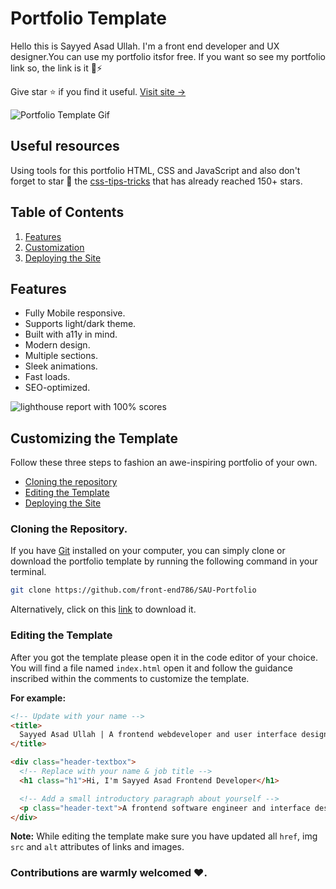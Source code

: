 # Portfolio Template

Hello this is Sayyed Asad Ullah. I'm a front end developer and UX designer.You can use my portfolio itsfor free. If you want so see my portfolio link so, the link is it 🚀⚡

Give star ⭐ if you find it useful. [Visit site &rarr;](https://sayyedasad.netlify.app/)

![Portfolio Template Gif](assets/images/portfolio-template.gif)

## Useful resources

Using tools for this portfolio HTML, CSS and JavaScript and also don't forget to star 🌟 the [css-tips-tricks](https://github.com/front-end786) that has already reached 150+ stars.

## Table of Contents

1. [Features](#key-features)
1. [Customization](#customizing-the-template)
1. [Deploying the Site](#deploying-the-site)

## Features

- Fully Mobile responsive.
- Supports light/dark theme.
- Built with a11y in mind.
- Modern design.
- Multiple sections.
- Sleek animations.
- Fast loads.
- SEO-optimized.

<img src="assets/images/lighthouse.png" alt="lighthouse report with 100% scores">

## Customizing the Template

Follow these three steps to fashion an awe-inspiring portfolio of your own.

- [Cloning the repository](#cloning-the-repository)
- [Editing the Template](#editing-the-template)
- [Deploying the Site](#deploying-the-site)

### Cloning the Repository.

If you have [Git](https://git-scm.com/) installed on your computer, you can simply clone or download the portfolio template by running the following command in your terminal.

```bash
git clone https://github.com/front-end786/SAU-Portfolio
```

Alternatively, click on this [link](https://github.com/front-end786/SAU-Portfolio/archive/refs/heads/main.zip) to download it.

### Editing the Template

After you got the template please open it in the code editor of your choice.
You will find a file named `index.html` open it and follow the guidance inscribed within the comments to customize the template.

**For example:**

```html
<!-- Update with your name -->
<title>
  Sayyed Asad Ullah | A frontend webdeveloper and user interface designer.
</title>
```

```html
<div class="header-textbox">
  <!-- Replace with your name & job title -->
  <h1 class="h1">Hi, I'm Sayyed Asad Frontend Developer</h1>

  <!-- Add a small introductory paragraph about yourself -->
  <p class="header-text">A frontend software engineer and interface designer</p>
</div>
```

**Note:** While editing the template make sure you have updated all `href`, img `src` and `alt` attributes of links and images.

### Contributions are warmly welcomed ❤️.
